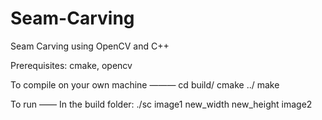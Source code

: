 # Seam-Carving
Seam Carving using OpenCV and C++


Prerequisites:
cmake, opencv

To compile on your own machine
———
cd build/
cmake ../
make


To run
——
In the build folder:
./sc image1 new_width new_height image2

 
